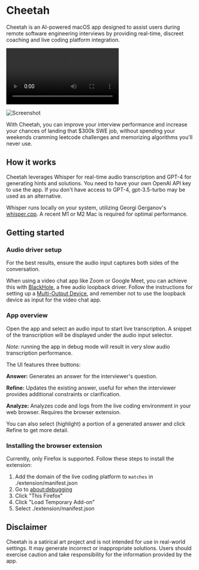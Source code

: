 # Cheetah

Cheetah is an AI-powered macOS app designed to assist users during remote software engineering interviews by providing real-time, discreet coaching and live coding platform integration.

![Quick demo video (1:28)](https://user-images.githubusercontent.com/106342593/229961889-489e2b36-f3e6-453a-9784-f160bc1c4f8d.mp4)

<img src="https://github.com/leetcode-mafia/cheetah/raw/91cc5b89864fe28476a7e2062ede2c8322c17896/cheetah.jpg" alt="Screenshot">

With Cheetah, you can improve your interview performance and increase your chances of landing that $300k SWE job, without spending your weekends cramming leetcode challenges and memorizing algorithms you'll never use.

## How it works

Cheetah leverages Whisper for real-time audio transcription and GPT-4 for generating hints and solutions. You need to have your own OpenAI API key to use the app. If you don't have access to GPT-4, gpt-3.5-turbo may be used as an alternative.

Whisper runs locally on your system, utilizing Georgi Gerganov's [whisper.cpp](https://github.com/ggerganov/whisper.cpp). A recent M1 or M2 Mac is required for optimal performance.


## Getting started

### Audio driver setup

For the best results, ensure the audio input captures both sides of the conversation.

When using a video chat app like Zoom or Google Meet, you can achieve this with [BlackHole](https://existential.audio/blackhole/), a free audio loopback driver. Follow the instructions for setting up a [Multi-Output Device](https://github.com/ExistentialAudio/BlackHole/wiki/Multi-Output-Device), and remember not to use the loopback device as input for the video chat app.

### App overview

Open the app and select an audio input to start live transcription. A snippet of the transcription will be displayed under the audio input selector.

*Note:* running the app in debug mode will result in very slow audio transcription performance.

The UI features three buttons:

**Answer:** Generates an answer for the interviewer's question.

**Refine:** Updates the existing answer, useful for when the interviewer provides additional constraints or clarification.

**Analyze:** Analyzes code and logs from the live coding environment in your web browser. Requires the browser extension.

You can also select (highlight) a portion of a generated answer and click Refine to get more detail.

### Installing the browser extension

Currently, only Firefox is supported. Follow these steps to install the extension:

1. Add the domain of the live coding platform to `matches` in ./extension/manifest.json
2. Go to [about:debugging](https://firefox-source-docs.mozilla.org/devtools-user/about_colon_debugging/index.html)
3. Click "This Firefox"
4. Click "Load Temporary Add-on"
5. Select ./extension/manifest.json


## Disclaimer

Cheetah is a satirical art project and is not intended for use in real-world settings. It may generate incorrect or inappropriate solutions. Users should exercise caution and take responsibility for the information provided by the app.
